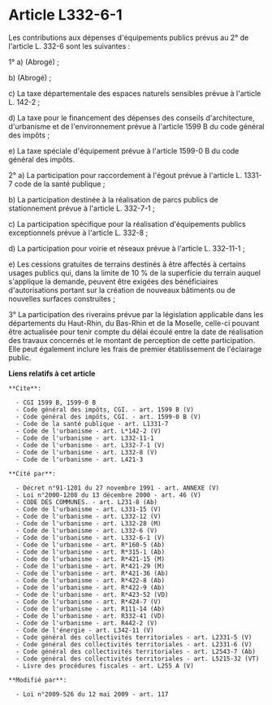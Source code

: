 # Article L332-6-1

Les contributions aux dépenses d'équipements publics prévus au 2° de l'article L. 332-6 sont les suivantes : 

1° a) (Abrogé) ; 

b) (Abrogé) ; 

c) La taxe départementale des espaces naturels sensibles prévue à l'article L. 142-2 ; 

d) La taxe pour le financement des dépenses des conseils d'architecture, d'urbanisme et de l'environnement prévue à l'article
1599 B du code général des impôts ; 

e) La taxe spéciale d'équipement prévue à l'article 1599-0 B du code général des impôts. 

2° a) La participation pour raccordement à l'égout prévue à l'article L. 1331-7 code de la santé publique ;

b) La participation destinée à la réalisation de parcs publics de stationnement prévue à l'article L. 332-7-1 ; 

c) La participation spécifique pour la réalisation d'équipements publics exceptionnels prévue à l'article L. 332-8 ; 

d) La participation pour voirie et réseaux prévue à l'article L. 332-11-1 ; 

e) Les cessions gratuites de terrains destinés à être affectés à certains usages publics qui, dans la limite de 10 % de la
superficie du terrain auquel s'applique la demande, peuvent être exigées des bénéficiaires d'autorisations portant sur la
création de nouveaux bâtiments ou de nouvelles surfaces construites ; 

3° La participation des riverains prévue par la législation applicable dans les départements du Haut-Rhin, du Bas-Rhin et de
la Moselle, celle-ci pouvant être actualisée pour tenir compte du délai écoulé entre la date de réalisation des travaux
concernés et le montant de perception de cette participation. Elle peut également inclure les frais de premier établissement
de l'éclairage public.

**Liens relatifs à cet article**

	**Cite**:

	  - CGI 1599 B, 1599-0 B
	  - Code général des impôts, CGI. - art. 1599 B (V)
	  - Code général des impôts, CGI. - art. 1599-0 B (V)
	  - Code de la santé publique - art. L1331-7
	  - Code de l'urbanisme - art. L*142-2 (V)
	  - Code de l'urbanisme - art. L332-11-1
	  - Code de l'urbanisme - art. L332-7-1 (V)
	  - Code de l'urbanisme - art. L332-8 (V)
	  - Code de l'urbanisme - art. L421-3

	**Cité par**:

	  - Décret n°91-1201 du 27 novembre 1991 - art. ANNEXE (V)
	  - Loi n°2000-1208 du 13 décembre 2000 - art. 46 (V)
	  - CODE DES COMMUNES. - art. L231-8 (Ab)
	  - Code de l'urbanisme - art. L331-15 (V)
	  - Code de l'urbanisme - art. L332-12 (V)
	  - Code de l'urbanisme - art. L332-28 (M)
	  - Code de l'urbanisme - art. L332-6 (V)
	  - Code de l'urbanisme - art. L332-6-1 (V)
	  - Code de l'urbanisme - art. R*160-5 (Ab)
	  - Code de l'urbanisme - art. R*315-1 (Ab)
	  - Code de l'urbanisme - art. R*421-15 (M)
	  - Code de l'urbanisme - art. R*421-29 (M)
	  - Code de l'urbanisme - art. R*421-36 (Ab)
	  - Code de l'urbanisme - art. R*422-8 (Ab)
	  - Code de l'urbanisme - art. R*422-9 (Ab)
	  - Code de l'urbanisme - art. R*423-52 (VD)
	  - Code de l'urbanisme - art. R*424-7 (V)
	  - Code de l'urbanisme - art. R111-14 (Ab)
	  - Code de l'urbanisme - art. R332-41 (VD)
	  - Code de l'urbanisme - art. R442-2 (V)
	  - Code de l'énergie - art. L342-11 (V)
	  - Code général des collectivités territoriales - art. L2331-5 (V)
	  - Code général des collectivités territoriales - art. L2331-6 (V)
	  - Code général des collectivités territoriales - art. L2543-7 (Ab)
	  - Code général des collectivités territoriales - art. L5215-32 (VT)
	  - Livre des procédures fiscales - art. L255 A (V)

	**Modifié par**:

	  - Loi n°2009-526 du 12 mai 2009 - art. 117
